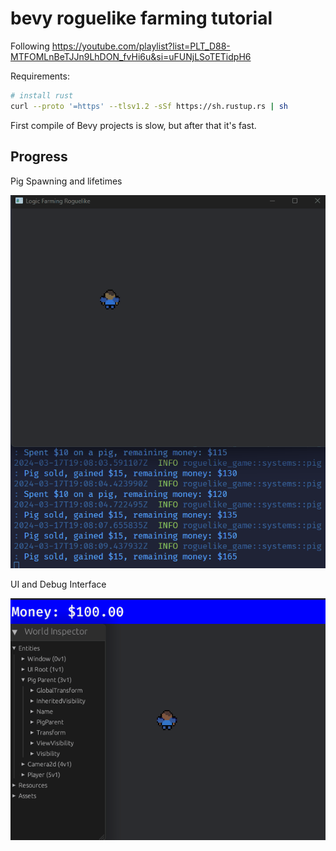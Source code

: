 # bevy roguelike farming tutorial

Following <https://youtube.com/playlist?list=PLT_D88-MTFOMLnBeTJJn9LhDON_fvHi6u&si=uFUNjLSoTETidpH6>

Requirements:

```sh
# install rust
curl --proto '=https' --tlsv1.2 -sSf https://sh.rustup.rs | sh
```

First compile of Bevy projects is slow, but after that it's fast.


## Progress

Pig Spawning and lifetimes

![Pig Spawning and lifetimes](./img/pig-lifetimes.gif)

UI and Debug Interface

![UI and Debug Interface](./img/pig-lifetimes2.gif)

